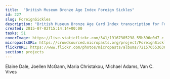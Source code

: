 ```yaml
---
title:  "British Museum Bronze Age Index Foreign Sickles"
id: 227
slug: ForeignSickles
description: "British Museum Bronze Age Card Index transcription for Foreign Sickles."
created: 2015-07-02T15:14:14+00:00
tasks: 51
coverImage: https://live.staticflickr.com/341/19167305238_55b396e0d7_c.jpg
micropastsURL: https://crowdsourced.micropasts.org/project/ForeignSickles
flickrURL: https://www.flickr.com/photos/micropasts/albums/72157655363653275
section: projects
---
```

Elaine Dale, Joellen McGann, Maria Christakou, Michael Adams, Van C. Vives
